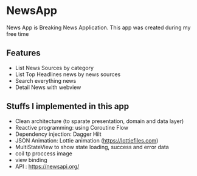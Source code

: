 # NewsApp
News App is Breaking News Application. This app was created during my free time

## Features 
- List News Sources by category
- List Top Headlines news by news sources
- Search everything news
- Detail News with webview

## Stuffs I implemented in this app
- Clean architecture (to sparate presentation, domain and data layer)
- Reactive programming: using Coroutine Flow
- Dependency injection: Dagger Hilt
- JSON Animation: Lottie animation (https://lottiefiles.com)
- MultiStateView to show state loading, success and error data
- coil tp proccess image
- view binding
- API : https://newsapi.org/ 
